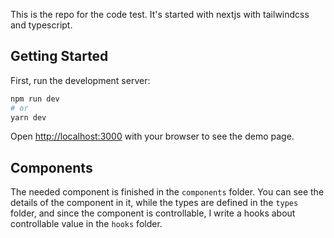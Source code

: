 This is the repo for the code test.
It's started with nextjs with tailwindcss and typescript.

## Getting Started

First, run the development server:

```bash
npm run dev
# or
yarn dev
```

Open [http://localhost:3000](http://localhost:3000) with your browser to see the demo page.
## Components

The needed component is finished in the `components` folder. You can see the details of the component in it, while the types are defined in the `types` folder, and since the component is controllable, I write a hooks about controllable value in the `hooks` folder.